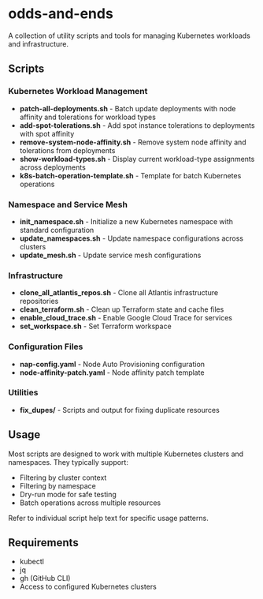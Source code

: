 # odds-and-ends

A collection of utility scripts and tools for managing Kubernetes workloads and infrastructure.

## Scripts

### Kubernetes Workload Management

- **patch-all-deployments.sh** - Batch update deployments with node affinity and tolerations for workload types
- **add-spot-tolerations.sh** - Add spot instance tolerations to deployments with spot affinity
- **remove-system-node-affinity.sh** - Remove system node affinity and tolerations from deployments
- **show-workload-types.sh** - Display current workload-type assignments across deployments
- **k8s-batch-operation-template.sh** - Template for batch Kubernetes operations

### Namespace and Service Mesh

- **init_namespace.sh** - Initialize a new Kubernetes namespace with standard configuration
- **update_namespaces.sh** - Update namespace configurations across clusters
- **update_mesh.sh** - Update service mesh configurations

### Infrastructure

- **clone_all_atlantis_repos.sh** - Clone all Atlantis infrastructure repositories
- **clean_terraform.sh** - Clean up Terraform state and cache files
- **enable_cloud_trace.sh** - Enable Google Cloud Trace for services
- **set_workspace.sh** - Set Terraform workspace

### Configuration Files

- **nap-config.yaml** - Node Auto Provisioning configuration
- **node-affinity-patch.yaml** - Node affinity patch template

### Utilities

- **fix_dupes/** - Scripts and output for fixing duplicate resources

## Usage

Most scripts are designed to work with multiple Kubernetes clusters and namespaces. They typically support:

- Filtering by cluster context
- Filtering by namespace
- Dry-run mode for safe testing
- Batch operations across multiple resources

Refer to individual script help text for specific usage patterns.

## Requirements

- kubectl
- jq
- gh (GitHub CLI)
- Access to configured Kubernetes clusters
